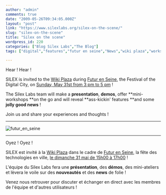 ```yaml
---
author: "admin"
comments: true
date: "2009-05-26T09:34:05.000Z"
layout: "post"
link: "https://www.silexlabs.org/silex-on-the-scene/"
slug: "silex-on-the-scene"
title: "Silex on the scene"
wordpress_id: 220
categories: ["Blog Silex Labs","The Blog"]
tags: ["digital","features","futur en seine","News","wiki plaza","workshops"]

---
```

Hear ! Hear !

SILEX  is invited to the [Wiki Plaza](http://www.futur-en-seine.fr/en/venues/index.php) during [Futur en Seine](http://www.futur-en-seine.fr/en/index.php), the Festival of the Digital City, on [Sunday, May 31st from 3 pm to 5 pm](http://wikiplaza.org/programme-confirme/31+May) !

The Silex Labs team will make a **presentation**, **demos**, offer **mini-workshops **on the go and will reveal **ass-kickin' features **and some **jolly good news** !

Join us and share your experiences and thoughts !


****************




![futur_en_seine](https://www.silexlabs.org/wp-content/uploads/2009/05/futur_en_seine-300x237.png)




****************






Oyez ! Oyez !

SILEX est invité à la [Wiki Plaza](http://www.futur-en-seine.fr/lieux/index.php) dans le cadre de [Futur en Seine](http://www.futur-en-seine.fr/), la fête des technologies en ville, [le dimanche 31 mai de 15h00 à 17h00](http://wikiplaza.org/programme-confirme/31+May) !

L'équipe du Silex Labs fera une **présentation**, des **démos**, des mini-ateliers et lèvera le voile sur des **nouveautés** et des **news** de folie !

Venez nous retrouver pour discuter et échanger en direct avec les membres de l'équipe et d'autres utilisateurs !

